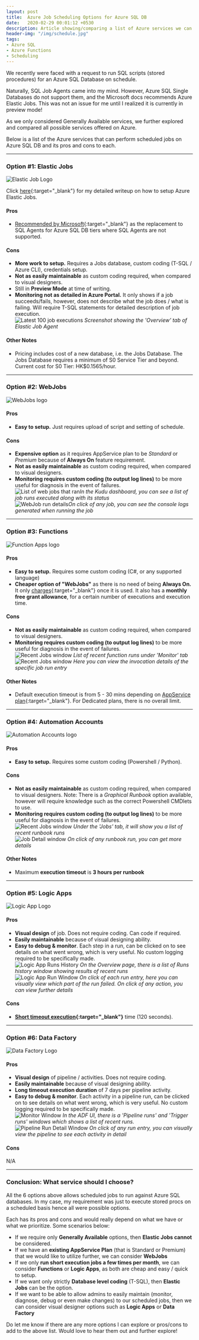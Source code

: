 ```yaml
---
layout: post
title:  Azure Job Scheduling Options for Azure SQL DB
date:   2020-02-29 00:01:12 +0530
description: Article showing/comparing a list of Azure services we can use for scheduling jobs required for Azure SQL database
header-img: "/img/schedule.jpg"
tags:
- Azure SQL
- Azure Functions
- Scheduling
---
```


We recently were faced with a request to run SQL scripts (stored procedures) for an Azure SQL Database on schedule.

Naturally, SQL Job Agents came into my mind. However, Azure SQL Single Databases do not support them, and the Microsoft docs recommends Azure Elastic Jobs. This was not an issue for me until I realized it is currently in preview mode!

As we only considered Generally Available services, we further explored and compared all possible services offered on Azure.

Below is a list of the Azure services that can perform scheduled jobs on Azure SQL DB and its pros and cons to each.

--- 

### Option #1: Elastic Jobs

![Elastic Job Logo](/img/posts/2020-02-29-azure-scheduling-sql-db-options/elasticjobagents-logo.png)


Click [here](http://thebernardlim.com/azure-elastic-jobs-setup/){:target="_blank"} for my detailed writeup on how to setup Azure Elastic Jobs.

#### Pros

- [Recommended by Microsoft](https://docs.microsoft.com/en-us/azure/sql-database/sql-database-job-automation-overview#elastic-database-jobs-preview){:target="_blank"} as the replacement to SQL Agents for Azure SQL DB tiers where SQL Agents are not supported.

#### Cons

- **More work to setup.** Requires a Jobs database, custom coding (T-SQL / Azure CLI), credentials setup.
- **Not as easily maintainable** as custom coding required, when compared to visual designers.
- Still in **Preview Mode** at time of writing.
- **Monitoring not as detailed in Azure Portal.** It only shows if a job succeeds/fails, however, does not describe what the job does / what is failing. Will require T-SQL statements for detailed description of job execution.  
![Latest 100 job executions](/img/posts/2020-02-29-azure-scheduling-sql-db-options/elastic-jobs-1.png)
*Screenshot showing the 'Overview' tab of Elastic Job Agent*

#### Other Notes

- Pricing includes cost of a new database, i.e. the Jobs Database. The Jobs Database requires a minimum of S0 Service Tier and beyond. Current cost for S0 Tier: HK$0.1565/hour.

---

### Option #2: WebJobs

![WebJobs logo](/img/posts/2020-02-29-azure-scheduling-sql-db-options/webjobs-logo.png)

#### Pros

- **Easy to setup.** Just requires upload of script and setting of schedule.

#### Cons

- **Expensive option** as it requires AppService plan to be *Standard* or *Premium* because of **Always On** feature requirement.
- **Not as easily maintainable** as custom coding required, when compared to visual designers.
- **Monitoring requires custom coding (to output log lines)** to be more useful for diagnosis in the event of failures.  
![List of web jobs that ran](/img/posts/2020-02-29-azure-scheduling-sql-db-options/webjobs-1.png)*In the Kudu dashboard, you can see a list of job runs executed along with its status*  
![WebJob run details](/img/posts/2020-02-29-azure-scheduling-sql-db-options/webjobs-2.png)*On click of any job, you can see the console logs generated when running the job*

---

### Option #3: Functions

![Function Apps logo](/img/posts/2020-02-29-azure-scheduling-sql-db-options/function-apps-logo.png)


#### Pros

- **Easy to setup.** Requires some custom coding (C#, or any supported language)
- **Cheaper option of "WebJobs"** as there is no need of being **Always On.** It only [charges](https://azure.microsoft.com/en-us/pricing/details/functions/){:target="_blank"} once it is used. It also has a **monthly free grant allowance**, for a certain number of executions and execution time.

#### Cons

- **Not as easily maintainable** as custom coding required, when compared to visual designers.
- **Monitoring requires custom coding (to output log lines)** to be more useful for diagnosis in the event of failures.  
![Recent Jobs window](/img/posts/2020-02-29-azure-scheduling-sql-db-options/function-apps-1.png) *List of recent function runs under 'Monitor' tab*  
![Recent Jobs window](/img/posts/2020-02-29-azure-scheduling-sql-db-options/function-apps-2.png) *Here you can view the invocation details of the specific job run entry*

#### Other Notes

- Default execution timeout is from 5 - 30 mins depending on [AppService plan](https://docs.microsoft.com/en-us/azure/azure-functions/functions-scale#service-limits){:target="_blank"}. For Dedicated plans, there is no overall limit.

---

### Option #4: Automation Accounts

![Automation Accounts logo](/img/posts/2020-02-29-azure-scheduling-sql-db-options/automation-accounts-logo.png)

#### Pros

- **Easy to setup.** Requires some custom coding (Powershell / Python).

#### Cons

- **Not as easily maintainable** as custom coding required, when compared to visual designers. Note: There is a *Graphical Runbook* option available, however will require knowledge such as the correct Powershell CMDlets to use.
- **Monitoring requires custom coding (to output log lines)** to be more useful for diagnosis in the event of failures.  
![Recent Jobs window](/img/posts/2020-02-29-azure-scheduling-sql-db-options/auto-1.png) *Under the 'Jobs' tab, it will show you a list of recent runbook runs*  
![Job Detail window](/img/posts/2020-02-29-azure-scheduling-sql-db-options/auto-2.png) *On click of any runbook run, you can get more details*

#### Other Notes

- Maximum **execution timeout** is **3 hours per runbook**

--- 

### Option #5: Logic Apps

![Logic App Logo](/img/posts/2020-02-29-azure-scheduling-sql-db-options/logic-apps-logo.png)

#### Pros

- **Visual design** of job. Does not require coding. Can code if required.
- **Easily maintainable** because of visual designing ability.
- **Easy to debug & monitor**. Each step in a run, can be clicked on to see details on what went wrong, which is very useful. No custom logging required to be specifically made.  
![Logic App Runs History](/img/posts/2020-02-29-azure-scheduling-sql-db-options/logic-app-2.PNG) *On the Overview page, there is a list of Runs history window showing results of recent runs*  
![Logic App Run Window](/img/posts/2020-02-29-azure-scheduling-sql-db-options/logic-app-1.png) *On click of each run entry, here you can visually view which part of the run failed. On click of any action, you can view further details*

#### Cons

- **[Short timeout execution](https://docs.microsoft.com/en-us/azure/logic-apps/logic-apps-limits-and-config#http-limits){:target="_blank"}** time (120 seconds). 

--- 

### Option #6: Data Factory

![Data Factory Logo](/img/posts/2020-02-29-azure-scheduling-sql-db-options/adf-logo.png)

#### Pros

- **Visual design** of pipeline / activities. Does not require coding.
- **Easily maintainable** because of visual designing ability.
- **Long timeout execution duration** of 7 days per pipeline activity.
- **Easy to debug & monitor**. Each activity in a pipeline run, can be clicked on to see details on what went wrong, which is very useful. No custom logging required to be specifically made.  
![Monitor Window](/img/posts/2020-02-29-azure-scheduling-sql-db-options/df-1.png) *In the ADF UI, there is a 'Pipeline runs' and 'Trigger runs' windows which shows a list of recent runs.*  
![Pipeline Run Detail Window](/img/posts/2020-02-29-azure-scheduling-sql-db-options/df-2.png) *On click of any run entry, you can visually view the pipeline to see each activity in detail*


#### Cons
N/A

---

### Conclusion: What service should I choose?

All the 6 options above allows scheduled jobs to run against Azure SQL databases. In my case, my requirement was just to execute stored procs on a scheduled basis hence all were possible options.

Each has its pros and cons and would really depend on what we have or what we prioritize. Some scenarios below:

- If we require only **Generally Available** options, then **Elastic Jobs cannot** be considered.
- If we have an **existing AppService Plan** (that is Standard or Premium) that we would like to utilize further, we can consider **WebJobs**
- If we only **run short execution jobs a few times per month**, we can consider **Functions** or **Logic Apps**, as both are cheap and easy / quick to setup.
- If we want only strictly **Database level coding** (T-SQL), then **Elastic Jobs** can be the option.
- If we want to be able to allow admins to easily maintain (monitor, diagnose, debug or even make changes) to our scheduled jobs, then we can consider visual designer options such as **Logic Apps** or **Data Factory**

Do let me know if there are any more options I can explore or pros/cons to add to the above list. Would love to hear them out and further explore!